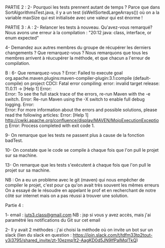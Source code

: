 PARTIE 2 :
2- Pourquoi les tests prennent autant de temps ?
    Parce que dans SortAlgorithmsTest.java, il y a un test (isWellSortedLargeArrays()) où on a la variable maxSize qui est initialisée avec une valeur qui est énorme !

PARTIE 3 :
A :
2- Relancer les tests à nouveau. Qu'avez-vous remarqué?
    Nous avons une erreur à la compilation : "20:12 java: class, interface, or enum expected"

4- Demandez aux autres membres du groupe de récupérer les derniers changements ? Que remarquez-vous ? 
    Nous remarquons que tous les membres arrivent à réucupérer la méthode, et que chacun a l'erreur de compilation.

B :
6-  Que remarquez-vous ? 
    Error:  Failed to execute goal org.apache.maven.plugins:maven-compiler-plugin:3.1:compile (default-compile) on project CDCI: Fatal error compiling: error: invalid target release: 11.0.11 -> [Help 1]
    Error:  
    Error:  To see the full stack trace of the errors, re-run Maven with the -e switch.
    Error:  Re-run Maven using the -X switch to enable full debug logging.
    Error:  
    Error:  For more information about the errors and possible solutions, please read the following articles:
    Error:  [Help 1] http://cwiki.apache.org/confluence/display/MAVEN/MojoExecutionException
    Error: Process completed with exit code 1.

9- On remarque que les tests ne passent plus à cause de la fonction badTest.

10- On constate que le code se compile à chaque fois que l'on pull le projet sur sa machine.

13- On remarque que les tests s'exécutent à chaque fois que l'on pull le projet sur sa machine.

NB : On a eu un problème avec le git (maven) qui nous empêcher de compiler le projet, c'est pour ça qu'on avait très souvent les mêmes erreurs 
On a essayé de le résoudre en appelant le prof et en recherchant de notre côté sur internet mais on a pas réussi à trouver une solution.

Partie 4 :

1- email : iuts3.class@gmail.com
NB : jsp si vous y avez accès, mais j'ai paramétré les notifications du Git sur cet email

2- Il y avait 2 méthodes : 
j'ai choisi la méthode où on invite un bot sur un slack (lien du slack en question : https://join.slack.com/t/tdfm33tp2tout-y3i3795/shared_invite/zt-10ezmp1t2-AagKD0d5JN9lfPalMqITkQ)
